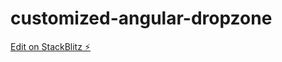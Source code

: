 # customized-angular-dropzone

[Edit on StackBlitz ⚡️](https://stackblitz.com/edit/customized-angular-dropzone)